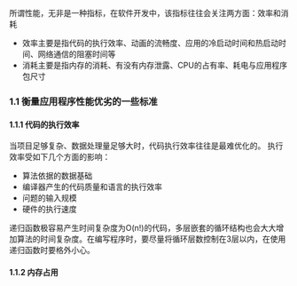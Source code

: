 所谓性能，无非是一种指标，在软件开发中，该指标往往会关注两方面：效率和消耗
- 效率主要是指代码的执行效率、动画的流畅度、应用的冷启动时间和热启动时间、网络通信的阻塞时间等
- 消耗主要是指内存的消耗、有没有内存泄露、CPU的占有率、耗电与应用程序包尺寸

### 1.1 衡量应用程序性能优劣的一些标准
#### 1.1.1 代码的执行效率
当项目足够复杂、数据处理量足够大时，代码执行效率往往是最难优化的。
执行效率受如下几个方面的影响：
- 算法依据的数据基础
- 编译器产生的代码质量和语言的执行效率
- 问题的输入规模
- 硬件的执行速度

递归函数极容易产生时间复杂度为O(n!)的代码，多层嵌套的循环结构也会大大增加算法的时间复杂度。在编写程序时，要尽量将循环层数控制在3层以内，在使用递归函数时要格外小心。

#### 1.1.2 内存占用